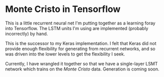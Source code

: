 # Monte Cristo in Tensorflow

This is a little recurrent neural net I'm putting together as a learning foray
into Tensorflow. The LSTM units I'm using are implemented (probably incorrectly)
by hand.

This is the successor to my Keras implementation. I felt that Keras did not
provide enough flexibility for generating from recurrent networks, and so was
driven into the lower levels to get the flexibility I seek.

Currently, I have wrangled it together so that we have a single-layer LSMT
network which trains on the *Monte Cristo* data. Generation is coming soon.
